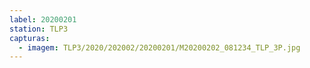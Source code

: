 ```yaml
---
label: 20200201
station: TLP3
capturas:
  - imagem: TLP3/2020/202002/20200201/M20200202_081234_TLP_3P.jpg
---
```

